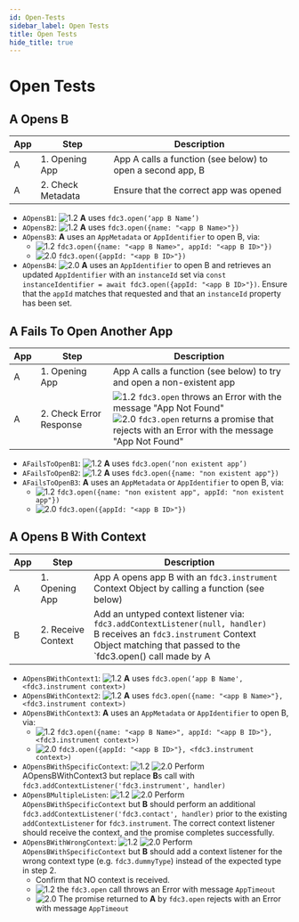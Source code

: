 ```yaml
---
id: Open-Tests
sidebar_label: Open Tests
title: Open Tests
hide_title: true
---
```


# Open Tests

## A Opens B  

| App | Step            | Description                                              |
|-----|-----------------|----------------------------------------------------------|
| A   | 1. Opening App  | App A calls a function (see below) to open a second app, B |
| A   | 2. Check Metadata | Ensure that the correct app was opened |

- `AOpensB1`:   ![1.2](https://img.shields.io/badge/FDC3-1.2-green) **A** uses `fdc3.open(‘app B Name’)` 
- `AOpensB2`: ![1.2](https://img.shields.io/badge/FDC3-1.2-green) **A** uses `fdc3.open({name: "<app B Name>"})` 
- `AOpensB3`:  **A** uses an `AppMetadata` or `AppIdentifier` to open B, via:
  - ![1.2](https://img.shields.io/badge/FDC3-1.2-green) `fdc3.open({name: "<app B Name>", appId: "<app B ID>"})` 
  - ![2.0](https://img.shields.io/badge/FDC3-2.0-blue)  `fdc3.open({appId: "<app B ID>"})`
- `AOpensB4`:  ![2.0](https://img.shields.io/badge/FDC3-2.0-blue) **A** uses an `AppIdentifier` to open B and retrieves an updated `AppIdentifier` with an `instanceId` set via `const instanceIdentifier = await fdc3.open({appId: "<app B ID>"})`. Ensure that the `appId` matches that requested and that an `instanceId` property has been set.

## A Fails To Open Another App

| App | Step            | Description                                              |
|-----|-----------------|----------------------------------------------------------|
| A   | 1. Opening App  | App A calls a function (see below) to try and open a non-existent app |
| A   | 2. Check Error Response | ![1.2](https://img.shields.io/badge/FDC3-1.2-green) `fdc3.open` throws an Error with the message "App Not Found"<br/>![2.0](https://img.shields.io/badge/FDC3-2.0-blue) `fdc3.open` returns a promise that rejects with an Error with the message "App Not Found" |

- `AFailsToOpenB1`: ![1.2](https://img.shields.io/badge/FDC3-1.2-green) **A** uses `fdc3.open(‘non existent app’)` 
- `AFailsToOpenB2`: ![1.2](https://img.shields.io/badge/FDC3-1.2-green) **A** uses `fdc3.open({name: "non existent app"})` 
- `AFailsToOpenB3`:  **A** uses an `AppMetadata` or `AppIdentifier` to open B, via: 
  - ![1.2](https://img.shields.io/badge/FDC3-1.2-green) `fdc3.open({name: "non existent app", appId: "non existent app"})` 
  - ![2.0](https://img.shields.io/badge/FDC3-2.0-blue)  `fdc3.open({appId: "<app B ID>"})`

## A Opens B With Context

| App | Step            | Description                                              |
|-----|-----------------|----------------------------------------------------------|
| A   | 1. Opening App     |App A opens app B with an `fdc3.instrument` Context Object by calling a function (see below) |
| B   | 2. Receive Context | Add an untyped context listener via: <br/>`fdc3.addContextListener(null, handler)` <br /> B receives an `fdc3.instrument` Context Object matching that passed to the `fdc3.open() call made by A |

- `AOpensBWithContext1`:  ![1.2](https://img.shields.io/badge/FDC3-1.2-green) **A** uses `fdc3.open(‘app B Name', <fdc3.instrument context>)` 
- `AOpensBWithContext2`:  ![1.2](https://img.shields.io/badge/FDC3-1.2-green) **A** uses `fdc3.open({name: "<app B Name>"}, <fdc3.instrument context>)` 
- `AOpensBWithContext3`:  **A** uses an `AppMetadata` or `AppIdentifier` to open B, via:
  - ![1.2](https://img.shields.io/badge/FDC3-1.2-green) `fdc3.open({name: "<app B Name>", appId: "<app B ID>"}, <fdc3.instrument context>)` 
  - ![2.0](https://img.shields.io/badge/FDC3-2.0-blue)  `fdc3.open({appId: "<app B ID>"}, <fdc3.instrument context>)`
- `AOpensBWithSpecificContext`: ![1.2](https://img.shields.io/badge/FDC3-1.2-green) ![2.0](https://img.shields.io/badge/FDC3-2.0-blue) Perform AOpensBWithContext3 but replace **B**s call with `fdc3.addContextListener('fdc3.instrument', handler)` 
- `AOpensBMultipleListen`:  ![1.2](https://img.shields.io/badge/FDC3-1.2-green) ![2.0](https://img.shields.io/badge/FDC3-2.0-blue) Perform `AOpensBWithSpecificContext` but **B** should perform an additional `fdc3.addContextListener('fdc3.contact', handler)` prior to the existing `addContextListener` for `fdc3.instrument`.  The correct context listener should receive the context, and the promise completes successfully. 
- `AOpensBWithWrongContext`: ![1.2](https://img.shields.io/badge/FDC3-1.2-green) ![2.0](https://img.shields.io/badge/FDC3-2.0-blue) Perform `AOpensBWithSpecificContext` but **B** should add a context listener for the wrong context type (e.g. `fdc3.dummyType`) instead of the expected type in step 2.
  - Confirm that NO context is received. 
  - ![1.2](https://img.shields.io/badge/FDC3-1.2-green) the `fdc3.open` call throws an Error with message `AppTimeout` 
  - ![2.0](https://img.shields.io/badge/FDC3-2.0-blue) The promise returned to **A** by `fdc3.open` rejects with an Error with message `AppTimeout`
